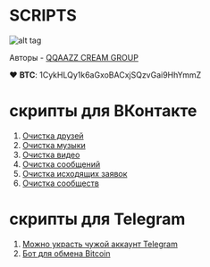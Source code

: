 # SCRIPTS

![alt tag](https://raw.githubusercontent.com/qqaazzg/qqaazzg.github.io/main/banner.png)

Авторы - [QQAAZZ CREAM GROUP](https://vk.com/qqaazzgroups)

♥ __BTC__: 1CykHLQy1k6aGxoBACxjSQzvGai9HhYmmZ

# скрипты для ВКонтакте

1. [Очистка друзей](https://github.com/qqaazzg/SCRIPTS/blob/main/Cleaning%20up%20friends)
2. [Очистка музыки](https://github.com/qqaazzg/SCRIPTS/blob/main/Music%20cleaning)
3. [Очистка видео](https://github.com/qqaazzg/SCRIPTS/blob/main/Cleaning%20video)
4. [Очистка сообщений](https://github.com/qqaazzg/SCRIPTS/blob/main/Clearing%20dialogs)
5. [Очистка исходящих заявок](https://github.com/qqaazzg/SCRIPTS/blob/main/%D0%A1learing%20outgoing%20requests)
6. [Очистка сообществ](https://github.com/qqaazzg/SCRIPTS/blob/main/%D0%A1ommunity%20cleansing)

# скрипты для Telegram

1. [Можно украсть чужой аккаунт Telegram](https://github.com/qqaazzg/SCRIPTS/blob/main/Stiler.py)
2. [Бот для обмена Bitcoin](https://github.com/qqaazzg/SCRIPTS/blob/main/Bitcoin.py)
